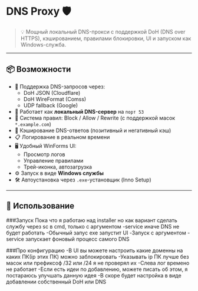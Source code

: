 # DNS Proxy 🛡️

> 💡 Мощный локальный DNS-прокси с поддержкой DoH (DNS over HTTPS), кэшированием, правилами блокировки, UI и запуском как Windows-служба.

---

## 📦 Возможности

- 🚀 Поддержка DNS-запросов через:
  - DoH JSON (Cloudflare)
  - DoH WireFormat (Comss)
  - UDP fallback (Google)
- 🔐 Работает как **локальный DNS-сервер** на `порт 53`
- 📕 Система правил: Block / Allow / Rewrite (с поддержкой масок `*.example.com`)
- 🧠 Кэширование DNS-ответов (позитивный и негативный кэш)
- 📋 Логирование в реальном времени
- 🖥️ Удобный WinForms UI:
  - Просмотр логов
  - Управление правилами
  - Трей-иконка, автозагрузка
- ⚙️ Запуск в виде **Windows службы**
- 🛠️ Автоустановка через `.exe`-установщик (Inno Setup)

---

## 🧪 Использование

###Запуск
Пока что я работаю над installer но как вариант сделать службу через sc в cmd, только с аргументом -service иначе DNS не будет работать
-Обычный запус exe запустит UI
-Запуск с аргументом -service запускает фоновый процесс самого DNS

###Про конфигурацию
-В UI вы можете настроить какие доменны на каких ПК(ip этих ПК) можно заблокировать
-Указывать ip ПК лучше без масок или префиксоф /32 или /24 я не проверял их
-Слева лог времено не работает
-Если есть идеи по добавлению, можете писать об этом, я постараюсь улучшать данную идея
-В скоре будет настройка в виде добавлении собственный DoH или DNS
